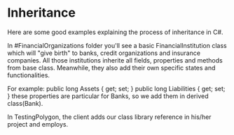 # Inheritance

Here are some good examples explaining the process of inheritance in C#.

In #FinancialOrganizations folder you'll see a basic FinancialInstitution class which will "give birth" to banks, credit organizations and insurance companies.
All those institutions inherite all fields, properties and methods from base class. Meanwhile, they also add their own specific states and functionalities.

For example:
            public long Assets { get; set; }
            public long Liabilities { get; set; }
these properties are particular for Banks, so we add them in derived class(Bank).

In TestingPolygon, the client adds our class library reference in his/her project and employs.
